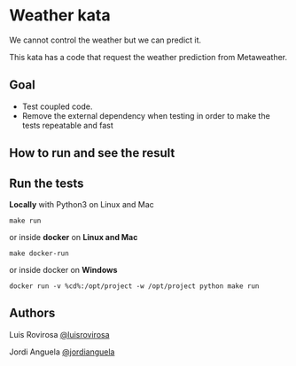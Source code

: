 # Weather kata
We cannot control the weather but we can predict it.

This kata has a code that request the weather prediction from Metaweather.

## Goal
- Test coupled code.
- Remove the external dependency when testing in order to make the tests repeatable and fast 

## How to run and see the result
## Run the tests

**Locally** with Python3 on Linux and Mac

    make run

or inside **docker** on **Linux and Mac**

    make docker-run

or inside docker on **Windows**

    docker run -v %cd%:/opt/project -w /opt/project python make run
    

## Authors
Luis Rovirosa [@luisrovirosa](https://www.twitter.com/luisrovirosa)

Jordi Anguela [@jordianguela](https://www.twitter.com/jordianguela)